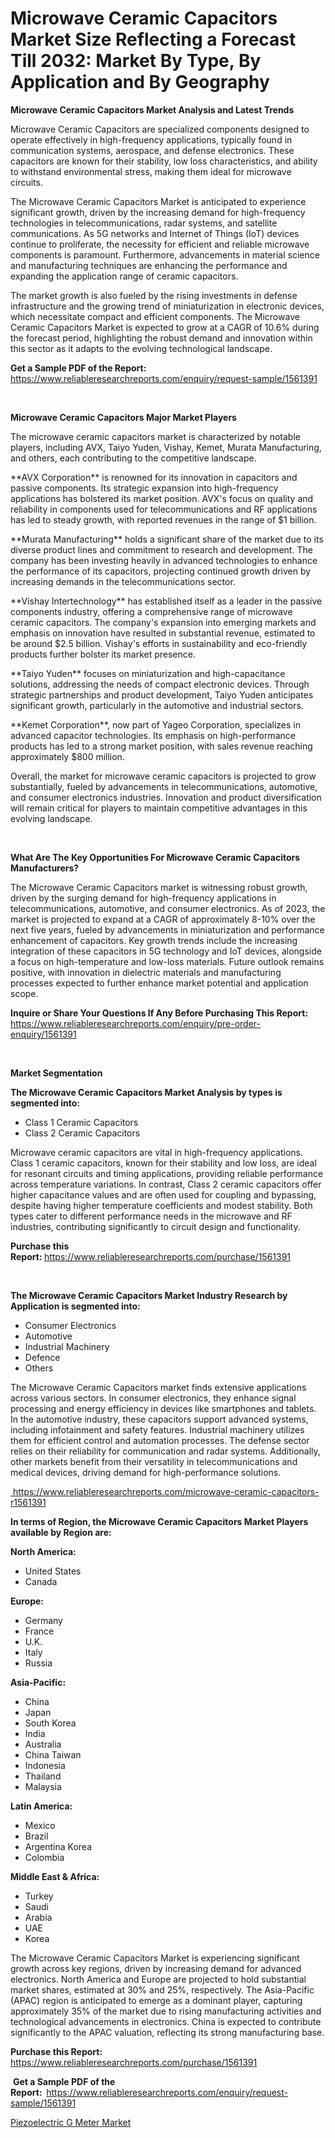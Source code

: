 <p><h1>Microwave Ceramic Capacitors Market Size Reflecting a Forecast Till 2032: Market By Type, By Application and By Geography</h1></p><p><strong>Microwave Ceramic Capacitors Market Analysis and Latest Trends</strong></p>
<p><p>Microwave Ceramic Capacitors are specialized components designed to operate effectively in high-frequency applications, typically found in communication systems, aerospace, and defense electronics. These capacitors are known for their stability, low loss characteristics, and ability to withstand environmental stress, making them ideal for microwave circuits.</p><p>The Microwave Ceramic Capacitors Market is anticipated to experience significant growth, driven by the increasing demand for high-frequency technologies in telecommunications, radar systems, and satellite communications. As 5G networks and Internet of Things (IoT) devices continue to proliferate, the necessity for efficient and reliable microwave components is paramount. Furthermore, advancements in material science and manufacturing techniques are enhancing the performance and expanding the application range of ceramic capacitors.</p><p>The market growth is also fueled by the rising investments in defense infrastructure and the growing trend of miniaturization in electronic devices, which necessitate compact and efficient components. The Microwave Ceramic Capacitors Market is expected to grow at a CAGR of 10.6% during the forecast period, highlighting the robust demand and innovation within this sector as it adapts to the evolving technological landscape.</p></p>
<p><strong>Get a Sample PDF of the Report:&nbsp;</strong> <a href="https://www.reliableresearchreports.com/enquiry/request-sample/1561391?utm_campaign=2109&utm_medium=2&utm_source=Github&utm_content=ia&utm_term=12022025&utm_id=microwave-ceramic-capacitors">https://www.reliableresearchreports.com/enquiry/request-sample/1561391</a></p>
<p>&nbsp;</p>
<p><strong>Microwave Ceramic Capacitors Major Market Players</strong></p>
<p><p>The microwave ceramic capacitors market is characterized by notable players, including AVX, Taiyo Yuden, Vishay, Kemet, Murata Manufacturing, and others, each contributing to the competitive landscape.</p><p>**AVX Corporation** is renowned for its innovation in capacitors and passive components. Its strategic expansion into high-frequency applications has bolstered its market position. AVX's focus on quality and reliability in components used for telecommunications and RF applications has led to steady growth, with reported revenues in the range of $1 billion.</p><p>**Murata Manufacturing** holds a significant share of the market due to its diverse product lines and commitment to research and development. The company has been investing heavily in advanced technologies to enhance the performance of its capacitors, projecting continued growth driven by increasing demands in the telecommunications sector.</p><p>**Vishay Intertechnology** has established itself as a leader in the passive components industry, offering a comprehensive range of microwave ceramic capacitors. The company's expansion into emerging markets and emphasis on innovation have resulted in substantial revenue, estimated to be around $2.5 billion. Vishay's efforts in sustainability and eco-friendly products further bolster its market presence.</p><p>**Taiyo Yuden** focuses on miniaturization and high-capacitance solutions, addressing the needs of compact electronic devices. Through strategic partnerships and product development, Taiyo Yuden anticipates significant growth, particularly in the automotive and industrial sectors.</p><p>**Kemet Corporation**, now part of Yageo Corporation, specializes in advanced capacitor technologies. Its emphasis on high-performance products has led to a strong market position, with sales revenue reaching approximately $800 million. </p><p>Overall, the market for microwave ceramic capacitors is projected to grow substantially, fueled by advancements in telecommunications, automotive, and consumer electronics industries. Innovation and product diversification will remain critical for players to maintain competitive advantages in this evolving landscape.</p></p>
<p>&nbsp;</p>
<p><strong>What Are The Key Opportunities For Microwave Ceramic Capacitors Manufacturers?</strong></p>
<p><p>The Microwave Ceramic Capacitors market is witnessing robust growth, driven by the surging demand for high-frequency applications in telecommunications, automotive, and consumer electronics. As of 2023, the market is projected to expand at a CAGR of approximately 8-10% over the next five years, fueled by advancements in miniaturization and performance enhancement of capacitors. Key growth trends include the increasing integration of these capacitors in 5G technology and IoT devices, alongside a focus on high-temperature and low-loss materials. Future outlook remains positive, with innovation in dielectric materials and manufacturing processes expected to further enhance market potential and application scope.</p></p>
<p><strong>Inquire or Share Your Questions If Any Before Purchasing This Report:</strong> <a href="https://www.reliableresearchreports.com/enquiry/pre-order-enquiry/1561391?utm_campaign=2109&utm_medium=2&utm_source=Github&utm_content=ia&utm_term=12022025&utm_id=microwave-ceramic-capacitors">https://www.reliableresearchreports.com/enquiry/pre-order-enquiry/1561391</a></p>
<p>&nbsp;</p>
<p><strong>Market Segmentation</strong></p>
<p><strong>The Microwave Ceramic Capacitors Market Analysis by types is segmented into:</strong></p>
<p><ul><li>Class 1 Ceramic Capacitors</li><li>Class 2 Ceramic Capacitors</li></ul></p>
<p><p>Microwave ceramic capacitors are vital in high-frequency applications. Class 1 ceramic capacitors, known for their stability and low loss, are ideal for resonant circuits and timing applications, providing reliable performance across temperature variations. In contrast, Class 2 ceramic capacitors offer higher capacitance values and are often used for coupling and bypassing, despite having higher temperature coefficients and modest stability. Both types cater to different performance needs in the microwave and RF industries, contributing significantly to circuit design and functionality.</p></p>
<p><strong>Purchase this Report:&nbsp;</strong><a href="https://www.reliableresearchreports.com/purchase/1561391?utm_campaign=2109&utm_medium=2&utm_source=Github&utm_content=ia&utm_term=12022025&utm_id=microwave-ceramic-capacitors">https://www.reliableresearchreports.com/purchase/1561391</a></p>
<p>&nbsp;</p>
<p><strong>The Microwave Ceramic Capacitors Market Industry Research by Application is segmented into:</strong></p>
<p><ul><li>Consumer Electronics</li><li>Automotive</li><li>Industrial Machinery</li><li>Defence</li><li>Others</li></ul></p>
<p><p>The Microwave Ceramic Capacitors market finds extensive applications across various sectors. In consumer electronics, they enhance signal processing and energy efficiency in devices like smartphones and tablets. In the automotive industry, these capacitors support advanced systems, including infotainment and safety features. Industrial machinery utilizes them for efficient control and automation processes. The defense sector relies on their reliability for communication and radar systems. Additionally, other markets benefit from their versatility in telecommunications and medical devices, driving demand for high-performance solutions.</p></p>
<p><a href="https://www.reliableresearchreports.com/microwave-ceramic-capacitors-r1561391?utm_campaign=2109&utm_medium=2&utm_source=Github&utm_content=ia&utm_term=12022025&utm_id=microwave-ceramic-capacitors">&nbsp;https://www.reliableresearchreports.com/microwave-ceramic-capacitors-r1561391</a></p>
<p><strong>In terms of Region, the Microwave Ceramic Capacitors Market Players available by Region are:</strong></p>
<p>
    <p> <strong> North America: </strong>
        <ul>
            <li>United States</li>
            <li>Canada</li>
        </ul>
        </p> 
    <p> <strong> Europe: </strong>
        <ul>
            <li>Germany</li>
            <li>France</li>
            <li>U.K.</li>
            <li>Italy</li>
            <li>Russia</li>
        </ul>
        </p> 
    <p> <strong> Asia-Pacific: </strong>
        <ul>
            <li>China</li>
            <li>Japan</li>
            <li>South Korea</li>
            <li>India</li>
            <li>Australia</li>
            <li>China Taiwan</li>
            <li>Indonesia</li>
            <li>Thailand</li>
            <li>Malaysia</li>
        </ul>
        </p> 
    <p> <strong> Latin America: </strong>
        <ul>
            <li>Mexico</li>
            <li>Brazil</li>
            <li>Argentina Korea</li>
            <li>Colombia</li>
        </ul>
        </p> 
    <p> <strong> Middle East & Africa: </strong>
        <ul>
            <li>Turkey</li>
            <li>Saudi</li>
            <li>Arabia</li>
            <li>UAE</li>
            <li>Korea</li>
        </ul>
    </p>
    </p>
<p><p>The Microwave Ceramic Capacitors Market is experiencing significant growth across key regions, driven by increasing demand for advanced electronics. North America and Europe are projected to hold substantial market shares, estimated at 30% and 25%, respectively. The Asia-Pacific (APAC) region is anticipated to emerge as a dominant player, capturing approximately 35% of the market due to rising manufacturing activities and technological advancements in electronics. China is expected to contribute significantly to the APAC valuation, reflecting its strong manufacturing base.</p></p>
<p><strong>Purchase this Report: </strong><a href="https://www.reliableresearchreports.com/purchase/1561391?utm_campaign=2109&utm_medium=2&utm_source=Github&utm_content=ia&utm_term=12022025&utm_id=microwave-ceramic-capacitors">https://www.reliableresearchreports.com/purchase/1561391</a></p>
<p>&nbsp;<strong>Get a Sample PDF of the Report:&nbsp;&nbsp;</strong><a href="https://www.reliableresearchreports.com/enquiry/request-sample/1561391?utm_campaign=2109&utm_medium=2&utm_source=Github&utm_content=ia&utm_term=12022025&utm_id=microwave-ceramic-capacitors">https://www.reliableresearchreports.com/enquiry/request-sample/1561391</a></p>
<p><strong></strong></p>
<p><p><a href="https://github.com/MonroeBullock54/Market-Research-Report-List-1/blob/main/piezoelectric-g-meter-market.md?utm_campaign=2109&utm_medium=2&utm_source=Github&utm_content=ia&utm_term=12022025&utm_id=microwave-ceramic-capacitors">Piezoelectric G Meter Market</a></p></p>